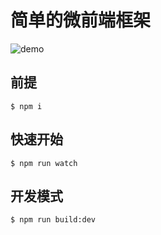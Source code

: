 # 简单的微前端框架

![demo](https://github.com/yataoZhang/my-single-spa/raw/master/demo.gif)

## 前提
```shell
$ npm i
```

## 快速开始
```shell
$ npm run watch
```

## 开发模式
```shell
$ npm run build:dev
```

